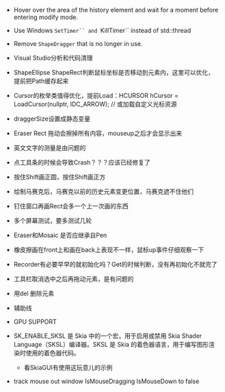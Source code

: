 - Hover over the area of the history element and wait for a moment before entering modify mode.
- Use Windows `SetTimer`` and `KillTimer`` instead of std::thread
- Remove `ShapeDragger` that is no longer in use.


- Visual Studio分析和代码清理
- ShapeEllipse ShapeRect判断鼠标坐标是否移动到元素内，这里可以优化，提前把Path缓存起来
- Cursor的枚举类值得优化，提前Load：HCURSOR hCursor = LoadCursor(nullptr, IDC_ARROW); // 或加载自定义光标资源
- draggerSize设置成静态变量
- Eraser Rect 拖动会擦掉所有内容，mouseup之后才会显示出来
- 英文文字的测量是由问题的
- 点工具条的时候会导致Crash？？？应该已经修复了
- 按住Shift画正圆，按住Shift画正方
- 绘制马赛克后，马赛克以前的历史元素变更位置，马赛克遮不住他们
- 钉住窗口再画Rect会多一个上一次画的东西
- 多个屏幕测试，要多测试几轮
- Eraser和Mosaic 是否应继承自Pen


- 橡皮擦画在front上和画在back上表现不一样，鼠标up事件仔细观察一下
- Recorder有必要早早的就初始化吗？Get的时候判断，没有再初始化不就完了
- 工具栏取消选中之后再拖动元素，是有问题的
- 用del 删除元素
- 辅助线
- GPU SUPPORT


- SK_ENABLE_SKSL 是 Skia 中的一个宏，用于启用或禁用 Skia Shader Language（SKSL）编译器。SKSL 是 Skia 的着色器语言，用于编写图形渲染时使用的着色器代码。
  - 看SkiaGUI有使用这玩意儿的示例
 - track mouse out window IsMouseDragging IsMouseDown to false